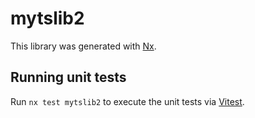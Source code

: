 # mytslib2

This library was generated with [Nx](https://nx.dev).

## Running unit tests

Run `nx test mytslib2` to execute the unit tests via [Vitest](https://vitest.dev/).
